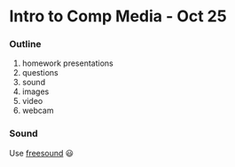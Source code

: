 # Intro to Comp Media - Oct 25

### Outline
1. homework presentations
2. questions
3. sound
4. images
5. video
6. webcam


### Sound
Use [freesound](http://freesound.org) 😃
